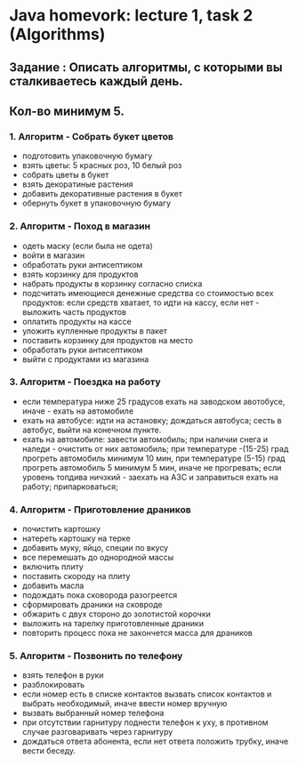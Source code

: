 # Java homevork: lecture 1, task 2 (Algorithms)
## Задание : Описать алгоритмы, с которыми вы сталкиваетесь каждый день.
## Кол-во минимум 5.
### 1. Алгоритм - Собрать букет цветов
- подготовить упаковочную бумагу
- взять цветы: 5 красных роз, 10 белый роз
- собрать цветы в букет
- взять декоратиные растения
- добавить декоративные растения в букет
- обернуть букет в упаковочную бумагу

### 2. Алгоритм - Поход в магазин
- одеть маску (если была не одета)
- войти в магазин
- обработать руки антисептиком
- взять корзинку для продуктов
- набрать продукты в корзинку согласно списка
- подсчитать имеющиеся денежные средства со стоимостью всех продуктов: если средств хватает, то идти на кассу, если нет - выложить часть продуктов
- оплатить продукты на кассе
- уложить купленные продукты в пакет
- поставить корзинку для продуктов на место
- обработать руки антисептиком
- выйти с продуктами из магазина

### 3. Алгоритм - Поездка на работу
- если температура ниже 25 градусов ехать на заводском авотобусе, иначе - ехать на автомобиле
- ехать на автобусе:
идти на астановку;
дождаться автобуса;
сесть в автобус, выйти на конечном пункте.
- ехать на автомобиле:
завести автомобиль;
при наличии снега и наледи - очистить от них автомобиль; 
при температуре -(15-25) град прогреть автомобиль минимум 10 мин, при температуре (5-15) град прогреть автомобиль 5 минимум 5 мин, иначе не прогревать;
если уровень топдива ничзкий - заехать на АЗС и заправиться
ехать на работу;
припарковаться;

### 4. Алгоритм - Приготовление драников
- почистить картошку
- натереть картошку на терке
- добавить муку, яйцо, специи по вкусу
- все перемешать до однородной массы
- включить плиту
- поставить скороду на плиту
- добавить масла
- подождать пока сковорода разогреется
- сформировать драники на сковроде
- обжарить с двух стороно до золотистой корочки
- выложить на тарелку приготовленные драники
- повторить процесс пока не закончется масса для драников

### 5. Алгоритм - Позвонить по телефону
- взять телефон в руки
- разблокировать
- если номер есть в списке контактов вызвать список контактов и выбрать необходимый, иначе ввести номер вручную
- вызвать выбранный номер телефона
- при отсутствии гарнитуру поднести телефон к уху, в противном случае разговаривать через гарнитуру
- дождаться ответа абонента, если нет ответа положить трубку, иначе вести беседу.
